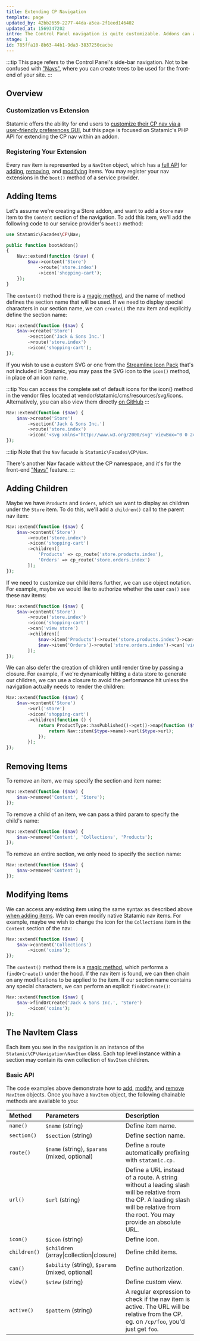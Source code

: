 ```yaml
---
title: Extending CP Navigation
template: page
updated_by: 42bb2659-2277-44da-a5ea-2f1eed146402
updated_at: 1569347202
intro: The Control Panel navigation is quite customizable. Addons can add their own sections, pages, and subpages, as well as remove and modify existing ones.
stage: 1
id: 785ffa10-8b63-44b1-9da3-3837250cacbe
---
```


:::tip
This page refers to the Control Panel's side-bar navigation. Not to be confused with ["Navs"](/navigation), where you can create trees to be used for the front-end of your site.
:::

## Overview

### Customization vs Extension

Statamic offers the ability for end users to [customize their CP nav via a user-friendly preferences GUI](/customizing-the-cp-nav), but this page is focused on Statamic's PHP API for extending the CP nav within an addon.

### Registering Your Extension

Every nav item is represented by a `NavItem` object, which has a [full API](#the-navitem-class) for [adding](#adding-items), [removing](#removing-items), and [modifying](#modifying-items) items.  You may register your nav extensions in the `boot()` method of a service provider.

## Adding Items

Let's assume we're creating a Store addon, and want to add a `Store` nav item to the `Content` section of the navigation.  To add this item, we'll add the following code to our service provider's `boot()` method:

```php
use Statamic\Facades\CP\Nav;

public function bootAddon()
{
    Nav::extend(function ($nav) {
        $nav->content('Store')
            ->route('store.index')
            ->icon('shopping-cart');
    });
}
```

The `content()` method there is a [magic method](http://php.net/manual/en/language.oop5.magic.php), and the name of method defines the section name that will be used.  If we need to display special characters in our section name, we can `create()` the nav item and explicitly define the section name:

```php
Nav::extend(function ($nav) {
    $nav->create('Store')
        ->section('Jack & Sons Inc.')
        ->route('store.index')
        ->icon('shopping-cart');
});
```

If you wish to use a custom SVG or one from the [Streamline Icon Pack](https://app.streamlinehq.com/icons/streamline-light) that's not included in Statamic, you may pass the SVG icon to the `icon()` method, in place of an icon name.

:::tip
You can access the complete set of default icons for the icon() method in the vendor files located at vendor/statamic/cms/resources/svg/icons. Alternatively, you can also view them directly [on GitHub](https://github.com/statamic/cms/tree/4.x/resources/svg/icons/light)
:::

```php
Nav::extend(function ($nav) {
    $nav->create('Store')
        ->section('Jack & Sons Inc.')
        ->route('store.index')
        ->icon('<svg xmlns="http://www.w3.org/2000/svg" viewBox="0 0 24 24"><path d="M6.547 9.674l7.778 7.778a4.363 4.363 0 0 0 .9-4.435l5.965-5.964.177.176a1.25 1.25 0 0 0 1.768-1.767l-4.6-4.6a1.25 1.25 0 0 0-1.765 1.771l.177.177-5.965 5.965a4.366 4.366 0 0 0-4.435.899zM10.436 13.563L.5 23.499" fill="none" stroke="currentColor" stroke-linecap="round" stroke-linejoin="round" stroke-width="1.5"/></svg>');
});
```

:::tip
Note that the `Nav` facade is `Statamic\Facades\CP\Nav`.

There's another Nav facade _without_ the CP namespace, and it's for the front-end ["Navs"](/navigation) feature.
:::

## Adding Children

Maybe we have `Products` and `Orders`, which we want to display as children under the `Store` item.  To do this, we'll add a `children()` call to the parent nav item:

```php
Nav::extend(function ($nav) {
    $nav->content('Store')
        ->route('store.index')
        ->icon('shopping-cart')
        ->children([
            'Products' => cp_route('store.products.index'),
            'Orders' => cp_route('store.orders.index')
        ]);
});
```

If we need to customize our child items further, we can use object notation.  For example, maybe we would like to authorize whether the user `can()` see these nav items:

```php
Nav::extend(function ($nav) {
    $nav->content('Store')
        ->route('store.index')
        ->icon('shopping-cart')
        ->can('view store')
        ->children([
            $nav->item('Products')->route('store.products.index')->can('view products'),
            $nav->item('Orders')->route('store.orders.index')->can('view orders')
        ]);
});
```

We can also defer the creation of children until render time by passing a closure.  For example, if we're dynamically hitting a data store to generate our children, we can use a closure to avoid the performance hit unless the navigation actually needs to render the children:

```php
Nav::extend(function ($nav) {
    $nav->content('Store')
        ->url('store')
        ->icon('shopping-cart')
        ->children(function () {
            return ProductType::hasPublished()->get()->map(function ($type) {
                return Nav::item($type->name)->url($type->url);
            });
        });
});
```

## Removing Items

To remove an item, we may specify the section and item name:

```php
Nav::extend(function ($nav) {
    $nav->remove('Content', 'Store');
});
```

To remove a child of an item, we can pass a third param to specify the child's name:

```php
Nav::extend(function ($nav) {
    $nav->remove('Content', 'Collections', 'Products');
});
```

To remove an entire section, we only need to specify the section name:

```php
Nav::extend(function ($nav) {
    $nav->remove('Content');
});
```

## Modifying Items

We can access any existing item using the same syntax as described above [when adding items](#adding-items).  We can even modify native Statamic nav items.  For example, maybe we wish to change the icon for the `Collections` item in the `Content` section of the nav:

```php
Nav::extend(function ($nav) {
    $nav->content('Collections')
        ->icon('coins');
});
```

The `content()` method there is a [magic method](http://php.net/manual/en/language.oop5.magic.php), which performs a `findOrCreate()` under the hood.  If the nav item is found, we can then chain on any modifications to be applied to the item.  If our section name contains any special characters, we can perform an explicit `findOrCreate()`:

```php
Nav::extend(function ($nav) {
    $nav->findOrCreate('Jack & Sons Inc.', 'Store')
        ->icon('coins');
});
```

## The NavItem Class

Each item you see in the navigation is an instance of the `Statamic\CP\Navigation\NavItem` class. Each top level instance within a section may contain its own collection of `NavItem` children.

### Basic API

The code examples above demonstrate how to [add](#adding-items), [modify](#modifying-items), and [remove](#removing-items) `NavItem` objects.  Once you have a `NavItem` object, the following chainable methods are available to you:

| Method | Parameters | Description |
| :--- | :--- | :--- |
| `name()` | `$name` (string) | Define item name. |
| `section()` | `$section` (string) | Define section name. |
| `route()` | `$name` (string), `$params` (mixed, optional) | Define a route automatically prefixing with `statamic.cp.` |
| `url()` | `$url` (string) | Define a URL instead of a route. A string without a leading slash will be relative from the CP. A leading slash will be relative from the root. You may provide an absolute URL. |
| `icon()` | `$icon` (string) | Define icon. |
| `children()` | `$children` (array\|collection\|closure) | Define child items. |
| `can()` | `$ability` (string), `$params` (mixed, optional) | Define authorization. |
| `view()` | `$view` (string) | Define custom view. |
| `active()` | `$pattern` (string) | A regular expression to check if the nav item is active. The URL will be relative from the CP. eg. on `/cp/foo`, you'd just get `foo`. |

